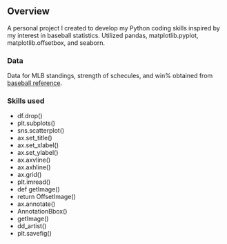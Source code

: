 ## Overview
A personal project I created to develop my Python coding skills inspired by my interest in baseball statistics. Utilized pandas, matplotlib.pyplot, matplotlib.offsetbox, and seaborn.

### Data
Data for MLB standings, strength of schecules, and win% obtained from [baseball reference](https://www.baseball-reference.com/leagues/MLB-standings.shtml).

### Skills used
* df.drop()
* plt.subplots()
* sns.scatterplot()
* ax.set_title()
* ax.set_xlabel()
* ax.set_ylabel()
* ax.axvline()
* ax.axhline()
* ax.grid()
* plt.imread()
* def getImage()
* return OffsetImage()
* ax.annotate()
* AnnotationBbox()
* getImage()
* dd_artist()
* plt.savefig()
